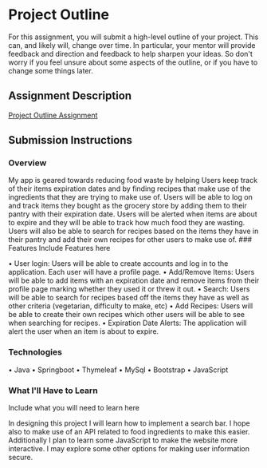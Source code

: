 # Project Outline
For this assignment, you will submit a high-level outline of your project. This can, and likely will, change over time. In particular, your mentor will provide feedback and direction and feedback to help sharpen your ideas. So don't worry if you feel unsure about some aspects of the outline, or if you have to change some things later.

## Assignment Description
[Project Outline Assignment](https://education.launchcode.org/liftoff/assignments/project-outline/)

## Submission Instructions

### Overview
My app is geared towards reducing food waste by helping Users keep track of their items expiration dates and by finding recipes that make use of the ingredients that they are trying to make use of. Users will be able to log on and track items they bought as the grocery store by adding them to their pantry with their expiration date. Users will be alerted when items are about to expire and they will be able to track how much food they are wasting. Users will also be able to search for recipes based on the items they have in their pantry and add their own recipes for other users to make use of. ### Features
Include Features here

•	User login: Users will be able to create accounts and log in to the application. Each user will have a profile page.
•	Add/Remove Items: Users will be able to add items with an expiration date and remove items from their profile page marking whether they used it or threw it out.
•	Search: Users will be able to search for recipes based off the items they have as well as other criteria (vegetarian, difficulty to make, etc)
•	Add Recipes: Users will be able to create their own recipes which other users will be able to see when searching for recipes.
•	Expiration Date Alerts: The application will alert the user when an item is about to expire. 

### Technologies

•	Java
•	Springboot
•	Thymeleaf
•	MySql
•	Bootstrap
•	JavaScript



### What I'll Have to Learn
Include what you will need to learn here

In designing this project I will learn how to implement a search bar. I hope also to make use of an API related to food ingredients to make this easier. Additionally I plan to learn some JavaScript to make the website more interactive. I may explore some other options for making user information secure.  
